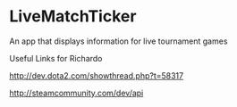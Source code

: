 LiveMatchTicker
===============

An app that displays information for live tournament games

Useful Links for Richardo


http://dev.dota2.com/showthread.php?t=58317

http://steamcommunity.com/dev/api
